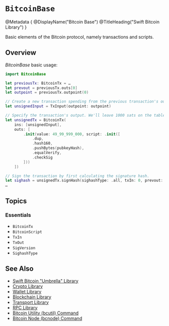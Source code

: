 # ``BitcoinBase``

@Metadata {
    @DisplayName("Bitcoin Base")
    @TitleHeading("Swift Bitcoin Library")
}

Basic elements of the Bitcoin protocol, namely transactions and scripts.

## Overview

_BitcoinBase_ basic usage:

```swift
import BitcoinBase

let previousTx: BitcoinTx = …
let prevout = previousTx.outs[0]
let outpoint = previousTx.outpoint(0)

// Create a new transaction spending from the previous transaction's outpoint.
let unsignedInput = TxInput(outpoint: outpoint)

// Specify the transaction's output. We'll leave 1000 sats on the table to tip miners. We'll re-use the origin address for simplicity.
let unsignedTx = BitcoinTx(
    ins: [unsignedInput],
    outs: [
        .init(value: 49_99_999_000, script: .init([
            .dup,
            .hash160,
            .pushBytes(pubkeyHash),
            .equalVerify,
            .checkSig
        ]))
    ])

// Sign the transaction by first calculating the signature hash.
let sighash = unsignedTx.signHash(sighashType: .all, txIn: 0, prevout: prevout, scriptCode: prevout.script.data)
…
```

## Topics

### Essentials

- ``BitcoinTx``
- ``BitcoinScript``
- ``TxIn``
- ``TxOut``
- ``SigVersion``
- ``SighashType``

## See Also

- [Swift Bitcoin "Umbrella" Library][swiftbitcoin]
- [Crypto Library][crypto]
- [Wallet Library][wallet]
- [Blockchain Library][blockchain]
- [Transport Library][transport]
- [RPC Library][rpc]
- [Bitcoin Utility (bcutil) Command][bcutil]
- [Bitcoin Node (bcnode) Command][bcnode]

<!-- links -->

[swiftbitcoin]: https://swift-bitcoin.github.io/docc/documentation/bitcoin/
[crypto]: https://swift-bitcoin.github.io/docc/crypto/documentation/bitcoincrypto/
[wallet]: https://swift-bitcoin.github.io/docc/wallet/documentation/bitcoinwallet/
[blockchain]: https://swift-bitcoin.github.io/docc/blockchain/documentation/bitcoinblockchain/
[transport]: https://swift-bitcoin.github.io/docc/transport/documentation/bitcointransport/
[rpc]: https://swift-bitcoin.github.io/docc/rpc/documentation/bitcoinrpc/
[bcnode]: https://swift-bitcoin.github.io/docc/bcnode/documentation/bitcoinnode/
[bcutil]: https://swift-bitcoin.github.io/docc/bcutil/documentation/bitcoinutility/
